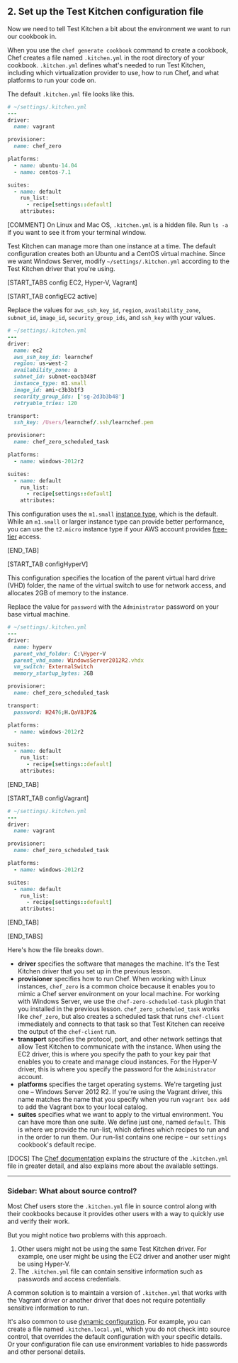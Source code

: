 ## 2. Set up the Test Kitchen configuration file

Now we need to tell Test Kitchen a bit about the environment we want to run our cookbook in.

When you use the `chef generate cookbook` command to create a cookbook, Chef creates a file named <code class="file-path">.kitchen.yml</code> in the root directory of your cookbook. <code class="file-path">.kitchen.yml</code> defines what's needed to run Test Kitchen, including which virtualization provider to use, how to run Chef, and what platforms to run your code on.

The default <code class="file-path">.kitchen.yml</code> file looks like this.

```ruby
# ~/settings/.kitchen.yml
---
driver:
  name: vagrant

provisioner:
  name: chef_zero

platforms:
  - name: ubuntu-14.04
  - name: centos-7.1

suites:
  - name: default
    run_list:
      - recipe[settings::default]
    attributes:
```

[COMMENT] On Linux and Mac OS, <code class="file-path">.kitchen.yml</code> is a hidden file. Run `ls -a` if you want to see it from your terminal window.

Test Kitchen can manage more than one instance at a time. The default configuration creates both an Ubuntu and a CentOS virtual machine. Since we want Windows Server, modify <code class="file-path">~/settings/.kitchen.yml</code> according to the Test Kitchen driver that you're using.

[START_TABS config EC2, Hyper-V, Vagrant]

[START_TAB configEC2 active]

Replace the values for `aws_ssh_key_id`, `region`, `availability_zone`, `subnet_id`, `image_id`, `security_group_ids`, and `ssh_key` with your values.

```ruby
# ~/settings/.kitchen.yml
---
driver:
  name: ec2
  aws_ssh_key_id: learnchef
  region: us-west-2
  availability_zone: a
  subnet_id: subnet-eacb348f
  instance_type: m1.small
  image_id: ami-c3b3b1f3
  security_group_ids: ['sg-2d3b3b48']
  retryable_tries: 120

transport:
  ssh_key: /Users/learnchef/.ssh/learnchef.pem

provisioner:
  name: chef_zero_scheduled_task

platforms:
  - name: windows-2012r2

suites:
  - name: default
    run_list:
      - recipe[settings::default]
    attributes:
```

This configuration uses the `m1.small` [instance type](http://docs.aws.amazon.com/AWSEC2/latest/UserGuide/instance-types.html), which is the default. While an `m1.small` or larger instance type can provide better performance, you can use the `t2.micro` instance type if your AWS account provides [free-tier](http://aws.amazon.com/free/) access.

[END_TAB]

[START_TAB configHyperV]

This configuration specifies the location of the parent virtual hard drive (VHD) folder, the name of the virtual switch to use for network access, and allocates 2GB of memory to the instance.

Replace the value for `password` with the `Administrator` password on your base virtual machine.

```ruby
# ~/settings/.kitchen.yml
---
driver:
  name: hyperv
  parent_vhd_folder: C:\Hyper-V
  parent_vhd_name: WindowsServer2012R2.vhdx
  vm_switch: ExternalSwitch
  memory_startup_bytes: 2GB

provisioner:
  name: chef_zero_scheduled_task

transport:
  password: H24?6;H.QaV8JP2&

platforms:
  - name: windows-2012r2

suites:
  - name: default
    run_list:
      - recipe[settings::default]
    attributes:
```

[END_TAB]

[START_TAB configVagrant]

```ruby
# ~/settings/.kitchen.yml
---
driver:
  name: vagrant

provisioner:
  name: chef_zero_scheduled_task

platforms:
  - name: windows-2012r2

suites:
  - name: default
    run_list:
      - recipe[settings::default]
    attributes:
```

[END_TAB]

[END_TABS]

Here's how the file breaks down.

* **driver** specifies the software that manages the machine. It's the Test Kitchen driver that you set up in the previous lesson.
* **provisioner** specifies how to run Chef. When working with Linux instances, `chef_zero` is a common choice because it enables you to mimic a Chef server environment on your local machine. For working with Windows Server, we use the `chef-zero-scheduled-task` plugin that you installed in the previous lesson. `chef_zero_scheduled_task` works like `chef_zero`, but also creates a scheduled task that runs `chef-client` immediately and connects to that task so that Test Kitchen can receive the output of the `chef-client` run.
* **transport** specifies the protocol, port, and other network settings that allow Test Kitchen to communicate with the instance. When using the EC2 driver, this is where you specify the path to your key pair that enables you to create and manage cloud instances. For the Hyper-V driver, this is where you specify the password for the `Administrator` account.
* **platforms** specifies the target operating systems. We're targeting just one &ndash; Windows Server 2012 R2. If you're using the Vagrant driver, this name matches the name that you specify when you run `vagrant box add` to add the Vagrant box to your local catalog.
* **suites** specifies what we want to apply to the virtual environment. You can have more than one suite. We define just one, named `default`. This is where we provide the run-list, which defines which recipes to run and in the order to run them. Our run-list contains one recipe &ndash; our `settings` cookbook's default recipe.


[DOCS] The [Chef documentation](http://docs.chef.io/config_yml_kitchen.html) explains the structure of the <code class="file-path">.kitchen.yml</code> file in greater detail, and also explains more about the available settings.

<hr>

### Sidebar: What about source control?

Most Chef users store the <code class="file-path">.kitchen.yml</code> file in source control along with their cookbooks because it provides other users with a way to quickly use and verify their work.

But you might notice two problems with this approach.

1. Other users might not be using the same Test Kitchen driver. For example, one user might be using the EC2 driver and another user might be using Hyper-V.
1. The <code class="file-path">.kitchen.yml</code> file can contain sensitive information such as passwords and access credentials.

A common solution is to maintain a version of <code class="file-path">.kitchen.yml</code> that works with the Vagrant driver or another driver that does not require potentially sensitive information to run.

It's also common to use [dynamic configuration](http://kitchen.ci/docs/getting-started/dynamic-configuration). For example, you can create a file named <code class="file-path">.kitchen.local.yml</code>, which you do not check into source control, that overrides the default configuration with your specific details. Or your configuration file can use environment variables to hide passwords and other personal details.
